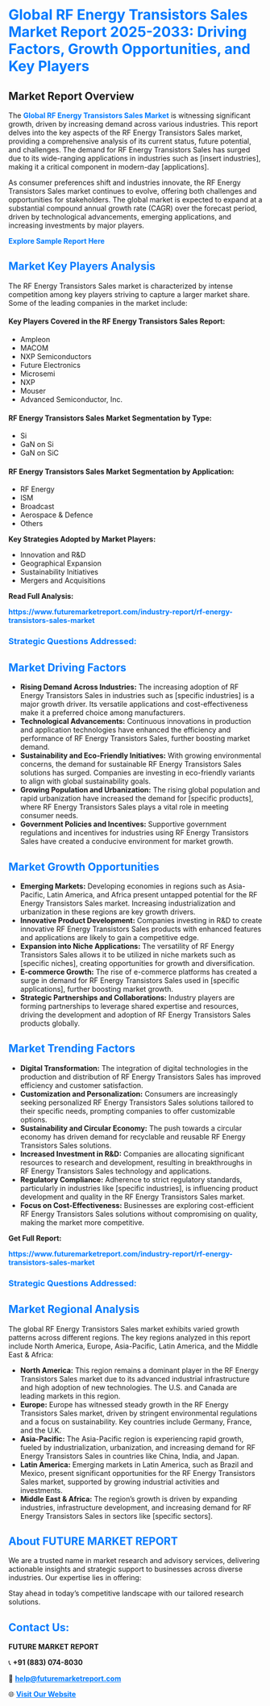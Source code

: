 <h1 style="color: #007BFF;">Global RF Energy Transistors Sales Market Report 2025-2033: Driving Factors, Growth Opportunities, and Key Players</h1>

<section id="overview">
<h2>Market Report Overview</h2>
<p>The <a href="https://www.futuremarketreport.com/industry-report/rf-energy-transistors-sales-market" style="color: #007BFF; text-decoration: none;"><strong>Global RF Energy Transistors Sales Market</strong></a> is witnessing significant growth, driven by increasing demand across various industries. This report delves into the key aspects of the RF Energy Transistors Sales market, providing a comprehensive analysis of its current status, future potential, and challenges. The demand for RF Energy Transistors Sales has surged due to its wide-ranging applications in industries such as [insert industries], making it a critical component in modern-day [applications].</p>
<p>As consumer preferences shift and industries innovate, the RF Energy Transistors Sales market continues to evolve, offering both challenges and opportunities for stakeholders. The global market is expected to expand at a substantial compound annual growth rate (CAGR) over the forecast period, driven by technological advancements, emerging applications, and increasing investments by major players.</p>
</section>

<section id="overview">
<p><a href="https://www.futuremarketreport.com/request-sample/reportId=109483" style="color: #007BFF; text-decoration: none;"><strong>Explore Sample Report Here</strong></a></p>
</section>

<section id="key-players">
<h2 style="color: #007BFF;">Market Key Players Analysis</h2>
<p>The RF Energy Transistors Sales market is characterized by intense competition among key players striving to capture a larger market share. Some of the leading companies in the market include:</p>
<h4>Key Players Covered in the RF Energy Transistors Sales Report:</h4>
<ul><li>Ampleon</li><li>MACOM</li><li>NXP Semiconductors</li><li>Future Electronics</li><li>Microsemi</li><li>NXP</li><li>Mouser</li><li>Advanced Semiconductor, Inc.</li></ul>
<h4>RF Energy Transistors Sales Market Segmentation by Type:</h4>
<ul><li>Si</li><li>GaN on Si</li><li>GaN on SiC</li></ul>

<h4>RF Energy Transistors Sales Market Segmentation by Application:</h4>
<ul><li>RF Energy</li><li>ISM</li><li>Broadcast</li><li>Aerospace &amp; Defence</li><li>Others</li></ul>
<p><strong>Key Strategies Adopted by Market Players:</strong></p>
<ul>
<li>Innovation and R&D</li>
<li>Geographical Expansion</li>
<li>Sustainability Initiatives</li>
<li>Mergers and Acquisitions</li>
</ul>
</section>

<section>
<p><strong>Read Full Analysis: </strong></p><a href="https://www.futuremarketreport.com/industry-report/rf-energy-transistors-sales-market" style="color: #007BFF; text-decoration: none;"><strong>https://www.futuremarketreport.com/industry-report/rf-energy-transistors-sales-market</strong></a>
<h3 style="color: #007BFF;">Strategic Questions Addressed:</h3>
</section>

<section id="driving-factors">
<h2 style="color: #007BFF;">Market Driving Factors</h2>
<ul>
<li><strong>Rising Demand Across Industries:</strong> The increasing adoption of RF Energy Transistors Sales in industries such as [specific industries] is a major growth driver. Its versatile applications and cost-effectiveness make it a preferred choice among manufacturers.</li>
<li><strong>Technological Advancements:</strong> Continuous innovations in production and application technologies have enhanced the efficiency and performance of RF Energy Transistors Sales, further boosting market demand.</li>
<li><strong>Sustainability and Eco-Friendly Initiatives:</strong> With growing environmental concerns, the demand for sustainable RF Energy Transistors Sales solutions has surged. Companies are investing in eco-friendly variants to align with global sustainability goals.</li>
<li><strong>Growing Population and Urbanization:</strong> The rising global population and rapid urbanization have increased the demand for [specific products], where RF Energy Transistors Sales plays a vital role in meeting consumer needs.</li>
<li><strong>Government Policies and Incentives:</strong> Supportive government regulations and incentives for industries using RF Energy Transistors Sales have created a conducive environment for market growth.</li>
</ul>
</section>

<section id="growth-opportunities">
<h2 style="color: #007BFF;">Market Growth Opportunities</h2>
<ul>
<li><strong>Emerging Markets:</strong> Developing economies in regions such as Asia-Pacific, Latin America, and Africa present untapped potential for the RF Energy Transistors Sales market. Increasing industrialization and urbanization in these regions are key growth drivers.</li>
<li><strong>Innovative Product Development:</strong> Companies investing in R&D to create innovative RF Energy Transistors Sales products with enhanced features and applications are likely to gain a competitive edge.</li>
<li><strong>Expansion into Niche Applications:</strong> The versatility of RF Energy Transistors Sales allows it to be utilized in niche markets such as [specific niches], creating opportunities for growth and diversification.</li>
<li><strong>E-commerce Growth:</strong> The rise of e-commerce platforms has created a surge in demand for RF Energy Transistors Sales used in [specific applications], further boosting market growth.</li>
<li><strong>Strategic Partnerships and Collaborations:</strong> Industry players are forming partnerships to leverage shared expertise and resources, driving the development and adoption of RF Energy Transistors Sales products globally.</li>
</ul>
</section>

<section id="trending-factors">
<h2 style="color: #007BFF;">Market Trending Factors</h2>
<ul>
<li><strong>Digital Transformation:</strong> The integration of digital technologies in the production and distribution of RF Energy Transistors Sales has improved efficiency and customer satisfaction.</li>
<li><strong>Customization and Personalization:</strong> Consumers are increasingly seeking personalized RF Energy Transistors Sales solutions tailored to their specific needs, prompting companies to offer customizable options.</li>
<li><strong>Sustainability and Circular Economy:</strong> The push towards a circular economy has driven demand for recyclable and reusable RF Energy Transistors Sales solutions.</li>
<li><strong>Increased Investment in R&D:</strong> Companies are allocating significant resources to research and development, resulting in breakthroughs in RF Energy Transistors Sales technology and applications.</li>
<li><strong>Regulatory Compliance:</strong> Adherence to strict regulatory standards, particularly in industries like [specific industries], is influencing product development and quality in the RF Energy Transistors Sales market.</li>
<li><strong>Focus on Cost-Effectiveness:</strong> Businesses are exploring cost-efficient RF Energy Transistors Sales solutions without compromising on quality, making the market more competitive.</li>
</ul>
</section>

<section>
<p><strong>Get Full Report: </strong></p><a href="https://www.futuremarketreport.com/industry-report/rf-energy-transistors-sales-market" style="color: #007BFF; text-decoration: none;"><strong>https://www.futuremarketreport.com/industry-report/rf-energy-transistors-sales-market</strong></a>
<h3 style="color: #007BFF;">Strategic Questions Addressed:</h3>
</section>


<section id="regional-analysis">
<h2 style="color: #007BFF;">Market Regional Analysis</h2>
<p>The global RF Energy Transistors Sales market exhibits varied growth patterns across different regions. The key regions analyzed in this report include North America, Europe, Asia-Pacific, Latin America, and the Middle East & Africa:</p>
<ul>
<li><strong>North America:</strong> This region remains a dominant player in the RF Energy Transistors Sales market due to its advanced industrial infrastructure and high adoption of new technologies. The U.S. and Canada are leading markets in this region.</li>
<li><strong>Europe:</strong> Europe has witnessed steady growth in the RF Energy Transistors Sales market, driven by stringent environmental regulations and a focus on sustainability. Key countries include Germany, France, and the U.K.</li>
<li><strong>Asia-Pacific:</strong> The Asia-Pacific region is experiencing rapid growth, fueled by industrialization, urbanization, and increasing demand for RF Energy Transistors Sales in countries like China, India, and Japan.</li>
<li><strong>Latin America:</strong> Emerging markets in Latin America, such as Brazil and Mexico, present significant opportunities for the RF Energy Transistors Sales market, supported by growing industrial activities and investments.</li>
<li><strong>Middle East & Africa:</strong> The region’s growth is driven by expanding industries, infrastructure development, and increasing demand for RF Energy Transistors Sales in sectors like [specific sectors].</li>
</ul>
</section>

<footer>
<h2 style="color: #007BFF;">About FUTURE MARKET REPORT</h2>
<p>We are a trusted name in market research and advisory services, delivering actionable insights and strategic support to businesses across diverse industries. Our expertise lies in offering:</p>

<p>Stay ahead in today’s competitive landscape with our tailored research solutions.</p>

<h2 style="color: #007BFF;">Contact Us:</h2>
<p><strong>FUTURE MARKET REPORT</strong></p>
<p>📞 <strong>+91 (883) 074-8030</strong></p>
<p>📧 <strong><a href="mailto:help@futuremarketreport.com" style="color: #007BFF;">help@futuremarketreport.com</a></strong></p>
<p>🌐 <strong><a href="https://www.futuremarketreport.com/" style="color: #007BFF;">Visit Our Website</a></strong></p>
</footer>